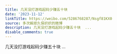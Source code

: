 ```yaml
---
title: 几天没打游戏起码少赚五十块
date: '2023-11-12'
linkTitle: https://weibo.com/5286768287/Nsgf81KX0
source: 多次婉拒久保织织的微博
description: 几天没打游戏起码少赚五十块  ...
disable_comments: true
---
```

几天没打游戏起码少赚五十块  ...
